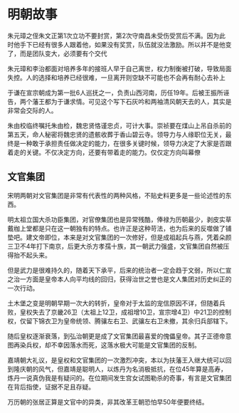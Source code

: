 # 明朝故事

朱元璋之侄朱文正第1次立功不要封赏，第2次守南昌未受伤受赏后不满。因为此时他手下已经有很多人跟着他，如果没有奖赏，队伍就没法激励。所以并不是他变了，而是团队变大，必须要有个交代

朱元璋和李治都面对培养多年的接班人早于自己离世，权力制衡被打破，导致局面失控。人的选择和培养已经很难，一旦离开则空缺不可能也不会再有耐心去补上

于谦在宣宗朝成为第一批6人巡抚之一，负责山西河南，历任19年。后被王振所诬告，两个藩王都为于谦求情。可见这个写下石灰吟和两袖清风朝天去的人，其实是非常会交际的人。

朱由校临终嘱托朱由检，魏忠贤恪谨忠贞，可计大事。崇祯要在煤山上吊自杀前的第五天，命人秘密将魏忠贤的遗骸收葬于香山碧云寺。领导力与人缘职位无关，最终是一种敢于承担责任做决定的能力，在很多关键时候，领导力决定了大家是否跟着走的关键。不仅决定方向，还要有带着走的能力。仅仅定方向叫幕僚

## 文官集团

宋明两朝对文官集团是非常有代表性的两种风格，不贴史料更多是一些论述性的东西。

明太祖立国大杀功臣集团，对官僚集团也是异常残酷，俸禄为历朝最少，剥皮实草戴枷上堂都是只在这一朝独有的特点。也许正是这种苛法，也为后来的反噬做了铺垫吧。建文帝即位，本来是对文官集团的一次修好，但是成祖起兵与燕，凭着朵颜三卫不4年打下南京，后更大杀方孝孺十族，其一朝武力强盛，文官集团自然被压得抬不起头来。

但是武力是很难持久的，随着天下承平，后来的统治者一定会趋于文弱，所以仁宣之治一方面是皇帝本人向平均线的回归，获得治世之誉也是文人集团对历史纠正的一次行动。

土木堡之变是明朝早期一次大的转折，皇帝对于太监的宠信原因不详，但随着兵败，皇权失去了京畿26卫（太祖上12卫，成祖增10卫，宣宗增4卫）中21卫的控制权，仅留下锦衣卫为皇帝统领、腾骧左右卫、武骧左右卫未撤，其余归兵部辖下。

随后皇权逐渐衰落，到弘治朝更是成了文官集团最喜爱的傀儡皇帝。其子正德帝意图再染兵权，却不幸因落水而死，这落水极大可能是文官集团的反制。

嘉靖朝大礼议，是皇权和文官集团的一次激烈冲突，本以为扶藩王入继大统可以回到隆庆朝的风气，但嘉靖是聪明人，以炼丹为名消极抵抗，在位45年算是高寿，炼丹一说真伪我是有疑问的。在位期间发生宫女试图勒杀的奇事，有言是文官集团在背后指使，证据不足且存疑。

万历朝的张居正算是文官中的异类，非其改革王朝恐怕早50年便要终结。
